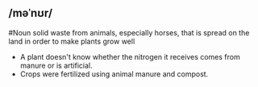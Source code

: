 ## /məˈnʊr/  
#Noun 
solid waste from animals, especially horses, that is spread on the land in order to make plants grow well 

- A plant doesn't know whether the nitrogen it receives comes from manure or is artificial.
- Crops were fertilized using animal manure and compost.